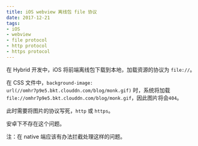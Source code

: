 ```yaml
---
title: iOS webview 离线包 file 协议
date: 2017-12-21
tags:
- iOS
- webview
- file protocol
- http protocol
- https protocol
---
```


在 Hybrid 开发中，iOS 将前端离线包下载到本地，加载资源的协议为 `file://`。

在 CSS 文件中，`background-image: url(//omhr7p9e5.bkt.clouddn.com/blog/monk.gif)` 时，系统将加载 `file://omhr7p9e5.bkt.clouddn.com/blog/monk.gif`，因此图片将会`404`。

此时需要将图片的协议写死，`http` 或 `https`。

安卓下不存在这个问题。

注：在 native 端应该有办法拦截处理这样的问题。
